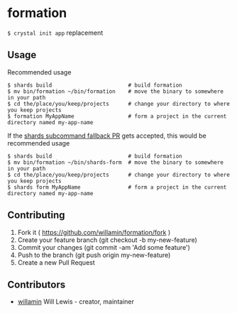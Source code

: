 # formation

`$ crystal init app` replacement

## Usage
Recommended usage
```
$ shards build                        # build formation
$ mv bin/formation ~/bin/formation    # move the binary to somewhere in your path
$ cd the/place/you/keep/projects      # change your directory to where you keep projects
$ formation MyAppName                 # form a project in the current directory named my-app-name
```

If the [shards subcommand fallback PR](https://github.com/crystal-lang/shards/pull/202) gets accepted, this would be recommended usage
```
$ shards build                        # build formation
$ mv bin/formation ~/bin/shards-form  # move the binary to somewhere in your path
$ cd the/place/you/keep/projects      # change your directory to where you keep projects
$ shards form MyAppName               # form a project in the current directory named my-app-name
```

## Contributing

1. Fork it ( https://github.com/willamin/formation/fork )
2. Create your feature branch (git checkout -b my-new-feature)
3. Commit your changes (git commit -am 'Add some feature')
4. Push to the branch (git push origin my-new-feature)
5. Create a new Pull Request

## Contributors

- [willamin](https://github.com/willamin) Will Lewis - creator, maintainer
